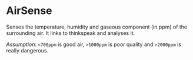 # AirSense

Senses the temperature, humidity and gaseous component (in ppm) of the surrounding air. It links to thinkspeak and analyses it.

*Assumption*: `<700ppm` is good air, `>1000ppm` is poor quality and `>2000ppm` is really dangerous.

 
